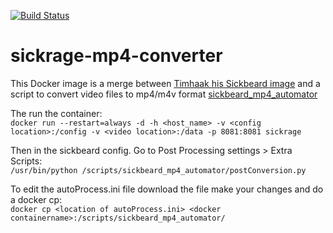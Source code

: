 [![Build Status](https://travis-ci.org/FrankGNL/sickrage-mp4-converter.svg?branch=master)](https://travis-ci.org/FrankGNL/sickrage-mp4-converter)

# sickrage-mp4-converter

This Docker image is a merge between [Timhaak his Sickbeard image](https://hub.docker.com/r/timhaak/sickrage/) and a script to convert video files to mp4/m4v format [sickbeard_mp4_automator](https://github.com/mdhiggins/sickbeard_mp4_automator/)

The run the container:<br>
```docker run --restart=always -d -h <host_name> -v <config location>:/config -v <video location>:/data -p 8081:8081 sickrage```

Then in the sickbeard config. Go to Post Processing settings > Extra Scripts:<br>
```/usr/bin/python /scripts/sickbeard_mp4_automator/postConversion.py```

To edit the autoProcess.ini file download the file make your changes and do a docker cp:<br>
```docker cp <location of autoProcess.ini> <docker containername>:/scripts/sickbeard_mp4_automator/```
